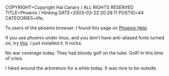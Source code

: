 COPYRIGHT=Copyright Hal Canary / ALL RIGHTS RESERVED
TITLE=Phoenix / Hinking
DATE=2003-03-22 20:28:11
POSTID=44
CATEGORIES=life;

To users of the phoenix browser: I found this page on [Phoenix Help](http://texturizer.net/phoenix/).

If you use phoenix under linux, and you don't have anti-aliased fonts turned on, try [this](http://phoenix.ragweed.net/download/). I just installed it. It rocks.

No war coverage today. They had bloody golf on the tube. Golf! In this time of crisis.

I hiked around the arboretum for a while today. It was nice to be outside.
